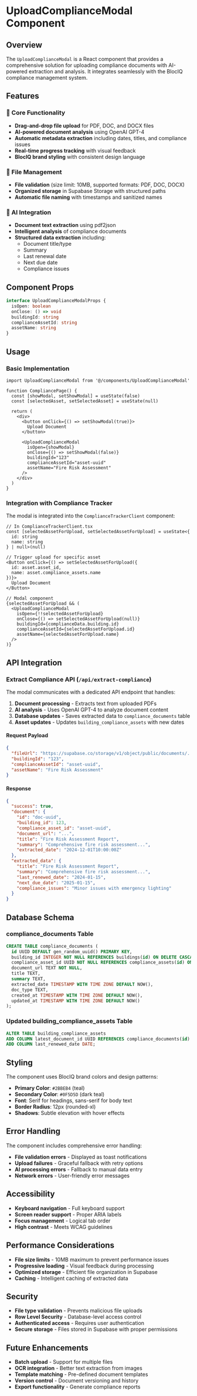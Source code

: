 # UploadComplianceModal Component

## Overview

The `UploadComplianceModal` is a React component that provides a comprehensive solution for uploading compliance documents with AI-powered extraction and analysis. It integrates seamlessly with the BlocIQ compliance management system.

## Features

### 🎯 Core Functionality
- **Drag-and-drop file upload** for PDF, DOC, and DOCX files
- **AI-powered document analysis** using OpenAI GPT-4
- **Automatic metadata extraction** including dates, titles, and compliance issues
- **Real-time progress tracking** with visual feedback
- **BlocIQ brand styling** with consistent design language

### 📁 File Management
- **File validation** (size limit: 10MB, supported formats: PDF, DOC, DOCX)
- **Organized storage** in Supabase Storage with structured paths
- **Automatic file naming** with timestamps and sanitized names

### 🤖 AI Integration
- **Document text extraction** using pdf2json
- **Intelligent analysis** of compliance documents
- **Structured data extraction** including:
  - Document title/type
  - Summary
  - Last renewal date
  - Next due date
  - Compliance issues

## Component Props

```typescript
interface UploadComplianceModalProps {
  isOpen: boolean
  onClose: () => void
  buildingId: string
  complianceAssetId: string
  assetName: string
}
```

## Usage

### Basic Implementation

```tsx
import UploadComplianceModal from '@/components/UploadComplianceModal'

function CompliancePage() {
  const [showModal, setShowModal] = useState(false)
  const [selectedAsset, setSelectedAsset] = useState(null)

  return (
    <div>
      <button onClick={() => setShowModal(true)}>
        Upload Document
      </button>
      
      <UploadComplianceModal
        isOpen={showModal}
        onClose={() => setShowModal(false)}
        buildingId="123"
        complianceAssetId="asset-uuid"
        assetName="Fire Risk Assessment"
      />
    </div>
  )
}
```

### Integration with Compliance Tracker

The modal is integrated into the `ComplianceTrackerClient` component:

```tsx
// In ComplianceTrackerClient.tsx
const [selectedAssetForUpload, setSelectedAssetForUpload] = useState<{
  id: string
  name: string
} | null>(null)

// Trigger upload for specific asset
<Button onClick={() => setSelectedAssetForUpload({
  id: asset.asset_id,
  name: asset.compliance_assets.name
})}>
  Upload Document
</Button>

// Modal component
{selectedAssetForUpload && (
  <UploadComplianceModal
    isOpen={!!selectedAssetForUpload}
    onClose={() => setSelectedAssetForUpload(null)}
    buildingId={complianceData.building.id}
    complianceAssetId={selectedAssetForUpload.id}
    assetName={selectedAssetForUpload.name}
  />
)}
```

## API Integration

### Extract Compliance API (`/api/extract-compliance`)

The modal communicates with a dedicated API endpoint that handles:

1. **Document processing** - Extracts text from uploaded PDFs
2. **AI analysis** - Uses OpenAI GPT-4 to analyze document content
3. **Database updates** - Saves extracted data to `compliance_documents` table
4. **Asset updates** - Updates `building_compliance_assets` with new dates

#### Request Payload
```json
{
  "fileUrl": "https://supabase.co/storage/v1/object/public/documents/...",
  "buildingId": "123",
  "complianceAssetId": "asset-uuid",
  "assetName": "Fire Risk Assessment"
}
```

#### Response
```json
{
  "success": true,
  "document": {
    "id": "doc-uuid",
    "building_id": 123,
    "compliance_asset_id": "asset-uuid",
    "document_url": "...",
    "title": "Fire Risk Assessment Report",
    "summary": "Comprehensive fire risk assessment...",
    "extracted_date": "2024-12-01T10:00:00Z"
  },
  "extracted_data": {
    "title": "Fire Risk Assessment Report",
    "summary": "Comprehensive fire risk assessment...",
    "last_renewed_date": "2024-01-15",
    "next_due_date": "2025-01-15",
    "compliance_issues": "Minor issues with emergency lighting"
  }
}
```

## Database Schema

### compliance_documents Table

```sql
CREATE TABLE compliance_documents (
  id UUID DEFAULT gen_random_uuid() PRIMARY KEY,
  building_id INTEGER NOT NULL REFERENCES buildings(id) ON DELETE CASCADE,
  compliance_asset_id UUID NOT NULL REFERENCES compliance_assets(id) ON DELETE CASCADE,
  document_url TEXT NOT NULL,
  title TEXT,
  summary TEXT,
  extracted_date TIMESTAMP WITH TIME ZONE DEFAULT NOW(),
  doc_type TEXT,
  created_at TIMESTAMP WITH TIME ZONE DEFAULT NOW(),
  updated_at TIMESTAMP WITH TIME ZONE DEFAULT NOW()
);
```

### Updated building_compliance_assets Table

```sql
ALTER TABLE building_compliance_assets 
ADD COLUMN latest_document_id UUID REFERENCES compliance_documents(id) ON DELETE SET NULL,
ADD COLUMN last_renewed_date DATE;
```

## Styling

The component uses BlocIQ brand colors and design patterns:

- **Primary Color**: `#2BBEB4` (teal)
- **Secondary Color**: `#0F5D5D` (dark teal)
- **Font**: Serif for headings, sans-serif for body text
- **Border Radius**: 12px (rounded-xl)
- **Shadows**: Subtle elevation with hover effects

## Error Handling

The component includes comprehensive error handling:

- **File validation errors** - Displayed as toast notifications
- **Upload failures** - Graceful fallback with retry options
- **AI processing errors** - Fallback to manual data entry
- **Network errors** - User-friendly error messages

## Accessibility

- **Keyboard navigation** - Full keyboard support
- **Screen reader support** - Proper ARIA labels
- **Focus management** - Logical tab order
- **High contrast** - Meets WCAG guidelines

## Performance Considerations

- **File size limits** - 10MB maximum to prevent performance issues
- **Progressive loading** - Visual feedback during processing
- **Optimized storage** - Efficient file organization in Supabase
- **Caching** - Intelligent caching of extracted data

## Security

- **File type validation** - Prevents malicious file uploads
- **Row Level Security** - Database-level access control
- **Authenticated access** - Requires user authentication
- **Secure storage** - Files stored in Supabase with proper permissions

## Future Enhancements

- **Batch upload** - Support for multiple files
- **OCR integration** - Better text extraction from images
- **Template matching** - Pre-defined document templates
- **Version control** - Document versioning and history
- **Export functionality** - Generate compliance reports 